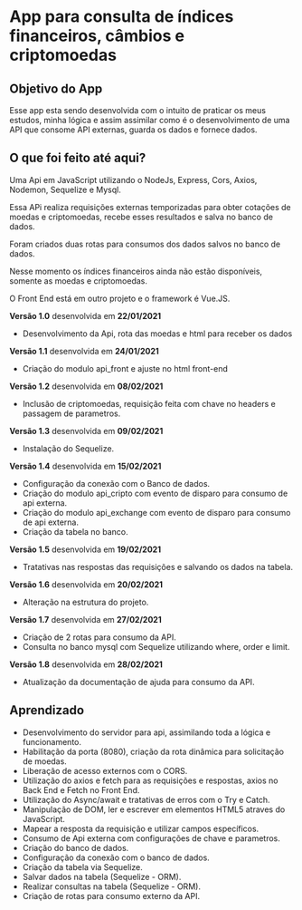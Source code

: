 # App para consulta de índices financeiros, câmbios e criptomoedas

## Objetivo do App

Esse app esta sendo desenvolvida com o intuito de praticar os meus estudos, minha lógica e assim assimilar como é o desenvolvimento de uma API que consome API externas, guarda os dados e fornece dados.

## O que foi feito até aqui?

Uma Api em JavaScript utilizando o NodeJs, Express, Cors, Axios, Nodemon, Sequelize e Mysql.

Essa APi realiza requisições externas temporizadas para obter cotações de moedas e criptomoedas, recebe esses resultados e salva no banco de dados.

Foram criados duas rotas para consumos dos dados salvos no banco de dados.

Nesse momento os índices financeiros ainda não estão disponíveis, somente as moedas e criptomoedas.

O Front End está em outro projeto e o framework é Vue.JS.

**Versão 1.0** desenvolvida em **22/01/2021**

- Desenvolvimento da Api, rota das moedas e html para receber os dados

**Versão 1.1** desenvolvida em **24/01/2021**

- Criação do modulo api_front e ajuste no html front-end

**Versão 1.2** desenvolvida em **08/02/2021**

- Inclusão de criptomoedas, requisição feita com chave no headers e passagem de parametros.

**Versão 1.3** desenvolvida em **09/02/2021**

- Instalação do Sequelize.

**Versão 1.4** desenvolvida em **15/02/2021**

- Configuração da conexão com o Banco de dados.
- Criação do modulo api_cripto com evento de disparo para consumo de api externa.
- Criação do modulo api_exchange com evento de disparo para consumo de api externa.
- Criação da tabela no banco.

**Versão 1.5** desenvolvida em **19/02/2021**

- Tratativas nas respostas das requisições e salvando os dados na tabela.

**Versão 1.6** desenvolvida em **20/02/2021**

- Alteração na estrutura do projeto.

**Versão 1.7** desenvolvida em **27/02/2021**

- Criação de 2 rotas para consumo da API.
- Consulta no banco mysql com Sequelize utilizando where, order e limit.

**Versão 1.8** desenvolvida em **28/02/2021**

- Atualização da documentação de ajuda para consumo da API.

## Aprendizado

- Desenvolvimento do servidor para api, assimilando toda a lógica e funcionamento.
- Habilitação da porta (8080), criação da rota dinâmica para solicitação de moedas.
- Liberação de acesso externos com o CORS.
- Utilização do axios e fetch para as requisições e respostas, axios no Back End e Fetch no Front End.
- Utilização do Async/await e tratativas de erros com o Try e Catch.
- Manipulação de DOM, ler e escrever em elementos HTML5 atraves do JavaScript.
- Mapear a resposta da requisição e utilizar campos específicos.
- Consumo de Api externa com configurações de chave e parametros.
- Criação do banco de dados.
- Configuração da conexão com o banco de dados.
- Criação da tabela via Sequelize.
- Salvar dados na tabela (Sequelize - ORM).
- Realizar consultas na tabela (Sequelize - ORM).
- Criação de rotas para consumo externo da API.
